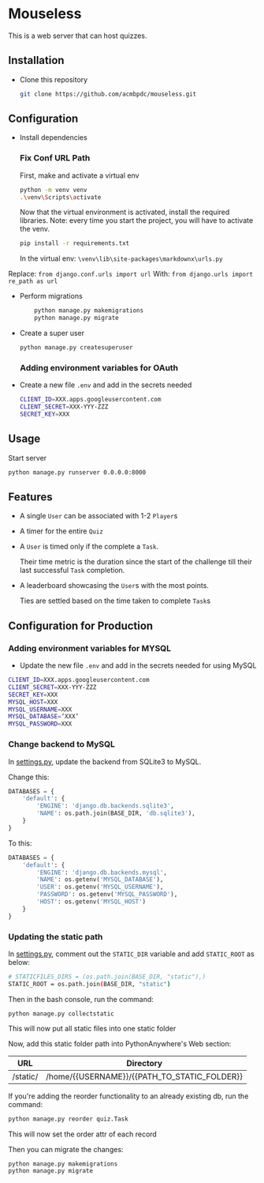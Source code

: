 # Mouseless

This is a web server that can host quizzes.

## Installation

*   Clone this repository 
    ```bash
    git clone https://github.com/acmbpdc/mouseless.git
    ``` 
## Configuration
*   Install dependencies

    ### Fix Conf URL Path
    First, make and activate a virtual env
    ```bash
    python -m venv venv
    .\venv\Scripts\activate
    ```
    Now that the virtual environment is activated, install the required libraries. Note: every time you start the project, you will have to activate the venv.
    ```bash
    pip install -r requirements.txt
    ```
    In the virtual env: ```\venv\lib\site-packages\markdownx\urls.py```

Replace:
    ```
    from django.conf.urls import url
    ```
    With:
    ```
    from django.urls import re_path as url
    ```
* Perform migrations
    ```bash
        python manage.py makemigrations
        python manage.py migrate
    ```
* Create a super user

    ```bash
    python manage.py createsuperuser
    ```

    ### Adding environment variables for OAuth
* Create a new file ```.env``` and add in the secrets needed

    ```bash
    CLIENT_ID=XXX.apps.googleusercontent.com
    CLIENT_SECRET=XXX-YYY-ZZZ
    SECRET_KEY=XXX
    ```

## Usage

Start server

```bash
python manage.py runserver 0.0.0.0:8000
```

## Features

*   A single `User` can be associated with 1-2 `Player`s
*   A timer for the entire `Quiz`
*   A `User` is timed only if the complete a `Task`.

    Their time metric is the duration since the start of the challenge till their last successful `Task` completion.
*   A leaderboard showcasing the `User`s with the most points.

    Ties are settled based on the time taken to complete `Task`s

## Configuration for Production

### Adding environment variables for MYSQL

* Update the new file ```.env``` and add in the secrets needed for using MySQL

```bash
CLIENT_ID=XXX.apps.googleusercontent.com
CLIENT_SECRET=XXX-YYY-ZZZ
SECRET_KEY=XXX
MYSQL_HOST=XXX
MYSQL_USERNAME=XXX
MYSQL_DATABASE=‘XXX’
MYSQL_PASSWORD=XXX
```

### Change backend to MySQL

In [settings.py](mouseless/settings.py), update the backend from SQLite3 to MySQL.

Change this:

```python
DATABASES = {
    'default': {
        'ENGINE': 'django.db.backends.sqlite3',
        'NAME': os.path.join(BASE_DIR, 'db.sqlite3'),
    }
}
```
To this:
```python
DATABASES = {
    'default': {
        'ENGINE': 'django.db.backends.mysql',
        'NAME': os.getenv('MYSQL_DATABASE'),
        'USER': os.getenv('MYSQL_USERNAME'),
        'PASSWORD': os.getenv('MYSQL_PASSWORD'),
        'HOST': os.getenv('MYSQL_HOST')
    }
}
```

### Updating the static path

In [settings.py](mouseless/settings.py), comment out the `STATIC_DIR` variable and add `STATIC_ROOT` as below:
```bash
# STATICFILES_DIRS = (os.path.join(BASE_DIR, "static"),)
STATIC_ROOT = os.path.join(BASE_DIR, "static")
```
Then in the bash console, run the command:
```
python manage.py collectstatic
```
This will now put all static files into one static folder

Now, add this static folder path into PythonAnywhere's Web section:

| URL   | Directory |
| -------- | ------- |
| /static/  | /home/{{USERNAME}}/{{PATH_TO_STATIC_FOLDER}} |

If you're adding the reorder functionality to an already existing db, run the command:
```bash
python manage.py reorder quiz.Task
```
This will now set the order attr of each record

Then you can migrate the changes:
```bash
python manage.py makemigrations
python manage.py migrate
```